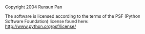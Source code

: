 Copyright 2004 Runsun Pan

The software is licensed according to the terms of the PSF (Python Software Foundation) license found here: http://www.python.org/psf/license/